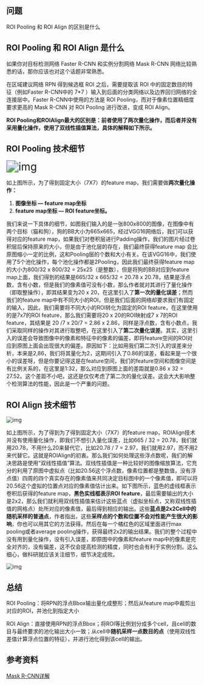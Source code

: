 ## 问题

ROI Pooling 和 ROI Align 的区别是什么

## ROI Pooling 和 ROI Align 是什么

如果你对目标检测网络 Faster R-CNN 和实例分割网络 Mask R-CNN 网络比较熟悉的话，那你应该也对这个话题非常熟悉。

在区域建议网络 RPN 得到候选框 ROI 之后，需要提取该 ROI 中的固定数目的特征（例如Faster R-CNN中的 7*7 ）输入到后面的分类网络以及边界回归网络的全连接层中。Faster R-CNN中使用的方法是 ROI Pooling，而对于像素位置精细度要求更高的 Mask R-CNN 对 ROI Pooling 进行改进，变成 ROI Align。

**ROI Pooling和ROIAlign最大的区别是：前者使用了两次量化操作，而后者并没有采用量化操作，使用了双线性插值算法，具体的解释如下所示。**

## ROI Pooling 技术细节

<img src="https://gitee.com/xn1997/picgo/raw/master/Ik9TYm6tnd4Uzgs.png" alt="img" style="zoom:200%;" />

如上图所示，为了得到固定大小（7X7）的feature map，我们需要做**两次量化操作：**

1. **图像坐标 — feature map坐标**
2. **feature map坐标 — ROI feature坐标。**

我们来说一下具体的细节，如图我们输入的是一张800x800的图像，在图像中有两个目标（猫和狗），狗的BB大小为665x665，经过VGG16网络后，我们可以获得对应的feature map，如果我们对卷积层进行Padding操作，我们的图片经过卷积层后保持原来的大小，但是由于池化层的存在，我们最终获得feature map 会比原图缩小一定的比例，这和Pooling层的个数和大小有关。在该VGG16中，我们使用了5个池化操作，每个池化操作都是2Pooling，因此我们最终获得feature map的大小为800/32 x 800/32 = 25x25（是整数），但是将狗的BB对应到feature map上面，我们得到的结果是665/32 x 665/32 = 20.78 x 20.78，结果是浮点数，含有小数，但是我们的像素值可没有小数，那么作者就对其进行了量化操作（即取整操作），即其结果变为20 x 20，在这里引入了**第一次的量化误差**；然而我们的feature map中有不同大小的ROI，但是我们后面的网络却要求我们有固定的输入，因此，我们需要将不同大小的ROI转化为固定的ROI feature，在这里使用的是7x7的ROI feature，那么我们需要将20 x 20的ROI映射成7 x 7的ROI feature，其结果是 20 /7 x 20/7 = 2.86 x 2.86，同样是浮点数，含有小数点，我们采取同样的操作对其进行取整吧，在这里引入了**第二次量化误差**。其实，这里引入的误差会导致图像中的像素和特征中的像素的偏差，即将feature空间的ROI对应到原图上面会出现很大的偏差。原因如下：比如用我们第二次引入的误差来分析，本来是2,86，我们将其量化为2，这期间引入了0.86的误差，看起来是一个很小的误差呀，但是你要记得这是在feature空间，我们的feature空间和图像空间是有比例关系的，在这里是1:32，那么对应到原图上面的差距就是0.86 x 32 = 27.52。这个差距不小吧，这还是仅仅考虑了第二次的量化误差。这会大大影响整个检测算法的性能，因此是一个严重的问题。

## ROI Align 技术细节

![img](https://gitee.com/xn1997/picgo/raw/master/r3tGoY8P7LeCsUl.png)

如上图所示，为了得到为了得到固定大小（7X7）的feature map，ROIAlign技术并没有使用量化操作，即我们不想引入量化误差，比如665 / 32 = 20.78，我们就用20.78，不用什么20来替代它，比如20.78 / 7 = 2.97，我们就用2.97，而不用2来代替它。这就是ROIAlign的初衷。那么我们如何处理这些浮点数呢，我们的解决思路是使用“双线性插值”算法。双线性插值是一种比较好的图像缩放算法，它充分的利用了原图中虚拟点（比如20.56这个浮点数，像素位置都是整数值，没有浮点值）四周的四个真实存在的像素值来共同决定目标图中的一个像素值，即可以将20.56这个虚拟的位置点对应的像素值估计出来。如下图所示，蓝色的虚线框表示卷积后获得的feature map，**黑色实线框表示ROI feature**，最后需要输出的大小是2x2，那么我们就利用双线性插值来估计这些蓝点（虚拟坐标点，又称双线性插值的网格点）处所对应的像素值，最后得到相应的输出。这些**蓝点是2x2Cell中的随机采样的普通点**，作者指出，这些**采样点的个数和位置不会对性能产生很大的影响**，你也可以用其它的方法获得。然后在每一个橘红色的区域里面进行max pooling或者average pooling操作，获得最终2x2的输出结果。我们的整个过程中没有用到量化操作，没有引入误差，即原图中的像素和feature map中的像素是完全对齐的，没有偏差，这不仅会提高检测的精度，同时也会有利于实例分割。这么细心，做科研就应该关注细节，细节决定成败。

![img](https://gitee.com/xn1997/picgo/raw/master/ENsRKcdnHLhgpzo.jpg)

## 总结

ROI Pooling：将RPN的浮点Bbox输出量化成整形；然后从feature map中裁剪出对应的ROI，并池化到指定大小

ROI Align：直接使用RPN的浮点Bbox；将ROI等比例划分成多个cell，且cell的数目与最终要求的池化输出大小一致；从cell中**随机采样一点数目的点**（使用双线性差值计算浮点位置的特征），并进行池化得到该cell的输出。

## 参考资料

[Mask R-CNN详解](https://blog.csdn.net/WZZ18191171661/article/details/79453780)
